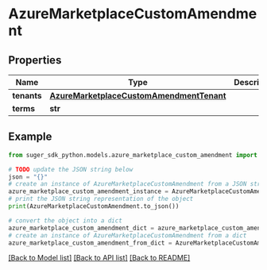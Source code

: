 # AzureMarketplaceCustomAmendment


## Properties

Name | Type | Description | Notes
------------ | ------------- | ------------- | -------------
**tenants** | [**AzureMarketplaceCustomAmendmentTenant**](AzureMarketplaceCustomAmendmentTenant.md) |  | [optional] 
**terms** | **str** |  | [optional] 

## Example

```python
from suger_sdk_python.models.azure_marketplace_custom_amendment import AzureMarketplaceCustomAmendment

# TODO update the JSON string below
json = "{}"
# create an instance of AzureMarketplaceCustomAmendment from a JSON string
azure_marketplace_custom_amendment_instance = AzureMarketplaceCustomAmendment.from_json(json)
# print the JSON string representation of the object
print(AzureMarketplaceCustomAmendment.to_json())

# convert the object into a dict
azure_marketplace_custom_amendment_dict = azure_marketplace_custom_amendment_instance.to_dict()
# create an instance of AzureMarketplaceCustomAmendment from a dict
azure_marketplace_custom_amendment_from_dict = AzureMarketplaceCustomAmendment.from_dict(azure_marketplace_custom_amendment_dict)
```
[[Back to Model list]](../README.md#documentation-for-models) [[Back to API list]](../README.md#documentation-for-api-endpoints) [[Back to README]](../README.md)


